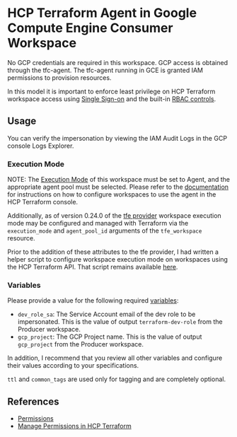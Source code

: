 # HCP Terraform Agent in Google Compute Engine Consumer Workspace

No GCP credentials are required in this workspace. GCP access is obtained through the tfc-agent. The tfc-agent running in GCE is granted IAM permissions to provision resources.

In this model it is important to enforce least privilege on HCP Terraform workspace access using [Single Sign-on](https://developer.hashicorp.com/terraform/cloud-docs/users-teams-organizations/single-sign-on) and the built-in [RBAC controls](https://developer.hashicorp.com/terraform/cloud-docs/workspaces/settings/access).

## Usage

You can verify the impersonation by viewing the IAM Audit Logs in the GCP console Logs Explorer.

### Execution Mode
NOTE: The [Execution Mode](https://developer.hashicorp.com/terraform/cloud-docs/workspaces/settings#execution-mode) of this workspace must be set to Agent, and the appropriate agent pool must be selected. Please refer to the [documentation](https://developer.hashicorp.com/terraform/cloud-docs/workspaces/settings#execution-mode) for instructions on how to configure workspaces to use the agent in the HCP Terraform console.

Additionally, as of version 0.24.0 of the [tfe provider](https://registry.terraform.io/providers/hashicorp/tfe/latest) workspace execution mode may be configured and managed with Terraform via the `execution_mode` and `agent_pool_id` arguments of the `tfe_workspace` resource.

Prior to the addition of these attributes to the tfe provider, I had written a helper script to configure workspace execution mode on workspaces using the HCP Terraform API. That script remains available [here](../../tfc-agent-ecs/consumer/files/README.md).

### Variables
Please provide a value for the following required [variables](https://developer.hashicorp.com/terraform/language/values/variables#assigning-values-to-root-module-variables):
* `dev_role_sa`: The Service Account email of the dev role to be impersonated. This is the value of output `terraform-dev-role` from the Producer workspace.
* `gcp_project`: The GCP Project name. This is the value of output `gcp_project` from the Producer workspace.

In addition, I recommend that you review all other variables and configure their values according to your specifications.

`ttl` and `common_tags` are used only for tagging and are completely optional.

## References
* [Permissions](https://developer.hashicorp.com/terraform/cloud-docs/users-teams-organizations/permissions)
* [Manage Permissions in HCP Terraform](https://developer.hashicorp.com/terraform/tutorials/cloud/cloud-permissions)
